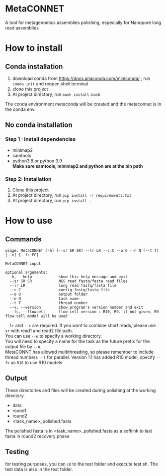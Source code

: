 # MetaCONNET
A tool for metagenomics assemblies polishing, especially for Nanopore long read assemblies

# How to install

## Conda installation
1. download conda from https://docs.anaconda.com/miniconda/ ; run `conda init` and reopen shell terminal
2. clone this project
3. At project directory, run `bash install.bash`

The conda environment metaconda will be created and the metaconnet is in the conda env.

## No conda installation
### Step 1 : Install dependencies
- minimap2
- samtools
- python3.8 or python 3.9   
**Make sure samtools, minimap2 and python are at the bin path**

### Step 2: Installation
1. Clone this project 
2. At project directory, run `pip install -r requirements.txt`
3. At project directory, run `pip install .`

# How to use

## Commands

```
usage: MetaCONNET [-h] [--sr SR SR] --lr LR --c C --o O --n N [--t T] [--v] [--fc FC]

MetaCONNET input

optional arguments:
  -h, --help            show this help message and exit
  --sr SR SR            NGS read fastq/fasta read files
  --lr LR               long read fastq/fasta file
  --c C                 contig fastq/fastq file
  --o O                 output folder
  --n N                 task name
  --t T                 thread number
  --v, --version        show program's version number and exit
  --fc, --flowcell      flow cell version : R10, R9. if not given, R9 flow cell model will be used
```

`--lr` and `--c` are required. If you want to combine short reads, please use `--sr` with read1 and read2 file path.   
You can use `--o` to specify a working directory.    
You will need to specify a name for the task as the future prefix for the output file by `--n`.    
MetaCONNT has allowed multithreading, so please remember to include thread numbers `--t` for parallel.
Version 1.1 has added R10 model, specify `--fc` as `R10` to use R10 models 

## Output
These directories and files will be created during polishing at the working directory.
- data
- round1
- round2 
- <task_name>_polished.fasta

The polished fasta is in <task_name>_polished.fasta as a softlink to last fasta in round2 recovery phase

## Testing

for testing purposes, you can `cd` to the test folder and execute test.sh. The test data is also in the test folder.     

